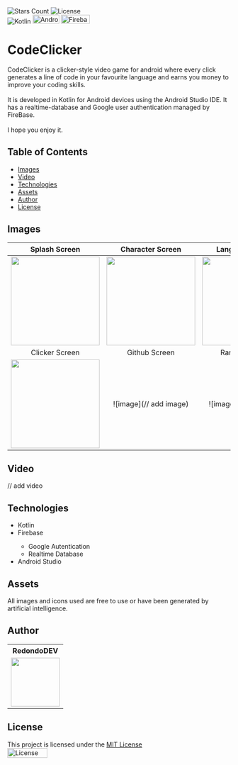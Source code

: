 <div id="Badges1">
    <img alt="Stars Count" src="https://img.shields.io/github/stars/RedondoDev/RandomChamp?style=flat-square&color=yellow">
    <img alt="License" src="https://img.shields.io/github/license/RedondoDev/CodeClicker?style=flat-square&color=rgb(18%2C%20145%2C%2082)">    
</div>
<div id="Badges2">
    <img alt="Kotlin" src="https://img.shields.io/badge/Kotlin-0095D5?&style=flat-square&logo=kotlin&logoColor=white&color=rgb(18%2C145%2C182)">
    <img alt="Android" src="https://img.shields.io/badge/Android-3DDC84?style=for-the-badge&logo=android&logoColor=white&color=white)" width="60" height="20">
    <img alt="Firebase" src="https://img.shields.io/badge/firebase-a08021?style=for-the-badge&logo=firebase&logoColor=white&color=de3308" width="65" height="20">
</div>

# CodeClicker
CodeClicker is a clicker-style video game for android where every click generates a line of code in your favourite language and earns you money to improve your coding skills.
<br><br>
It is developed in Kotlin for Android devices using the Android Studio IDE. It has a realtime-database and Google user authentication managed by FireBase.
<br><br>
I hope you enjoy it.

## Table of Contents
- [Images](#images)
- [Video](#video)
- [Technologies](#technologies)
- [Assets](#assets)
- [Author](#author)
- [License](#license)

## Images
| Splash Screen | Character Screen | Language Screen |
|:---:|:---:|:---:|
|<img src="https://github.com/user-attachments/assets/21528600-8b93-43f3-a938-a60af25a51e2" width="200"/>|<img src="https://github.com/user-attachments/assets/91d81f27-f961-43e3-b607-1461cf3dbf29" width="200"/>|<img src="https://github.com/user-attachments/assets/2d579645-c390-4b91-b1be-df807f127206" width="200"/>|
| Clicker Screen | Github Screen | Ranking Screen |
|<img src="https://github.com/user-attachments/assets/2c24f3e9-aaba-42fd-ad84-3ddb26893af7" width="200"/>|![image](// add image)|![image](// add image)|

## Video
// add video

## Technologies
<ul>
    <li>Kotlin</li>
    <li>Firebase</li>
    <ul>
      <li>Google Autentication</li>
      <li>Realtime Database</li>
    </ul>
    <li>Android Studio</li>
</ul>

## Assets
All images and icons used are free to use or have been generated by artificial intelligence.

## Author
<table>
    <tr>
        <th>RedondoDEV</th>    
    </tr>
    <tr>        
        <td>
            <a href="https://github.com/RedondoDev">
                <img src="https://avatars.githubusercontent.com/u/163606882?v=1" width="110px"> 
            </a>
        </td>
    </tr>
</table>

## License
This project is licensed under the [MIT License](LICENSE)    
<img alt="License" src="https://img.shields.io/github/license/RedondoDev/CodeClicker?style=flat-square&color=rgb(18%2C%20145%2C%2082)" width="90" height="22">    
